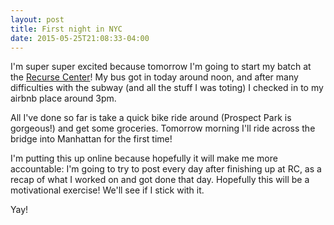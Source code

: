 ```yaml
---
layout: post
title: First night in NYC
date: 2015-05-25T21:08:33-04:00
---
```


I'm super super excited because tomorrow I'm going to start my batch at
the [Recurse Center](https://www.recurse.com)! My bus got in today around
noon, and after many difficulties with the subway (and all the stuff I was
toting) I checked in to my airbnb place around 3pm.

All I've done so far is take a quick bike ride around (Prospect Park is
gorgeous!) and get some groceries. Tomorrow morning I'll ride across the
bridge into Manhattan for the first time!

I'm putting this up online because hopefully it will make me more
accountable: I'm going to try to post every day after finishing up at RC,
as a recap of what I worked on and got done that day. Hopefully this will
be a motivational exercise! We'll see if I stick with it.

Yay!
